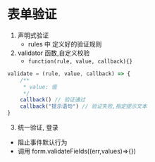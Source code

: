 # 表单验证

1. 声明式验证
    - rules 中 定义好的验证规则
2. validator 函数,自定义校验
    - `function(rule, value, callback){}`

```js
validate = (rule, value, callback) => {
    /**
     * value: 值
     */
    callback() // 验证通过
    callback("提示语句") // 验证失败,指定提示文本
}
```

3. 统一验证, 登录

-   阻止事件默认行为
-   调用 form.validateFields((err,values)=>{})
